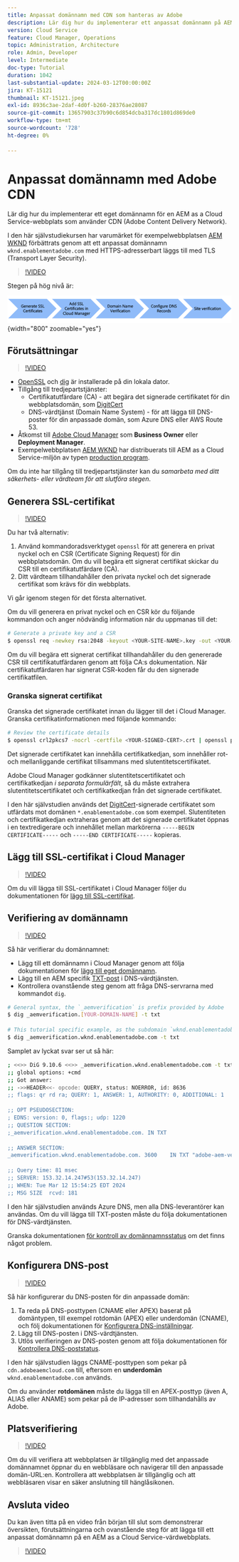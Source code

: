 ```yaml
---
title: Anpassat domännamn med CDN som hanteras av Adobe
description: Lär dig hur du implementerar ett anpassat domännamn på AEM as a Cloud Service webbplats som använder ett CDN som hanteras med Adobe.
version: Cloud Service
feature: Cloud Manager, Operations
topic: Administration, Architecture
role: Admin, Developer
level: Intermediate
doc-type: Tutorial
duration: 1042
last-substantial-update: 2024-03-12T00:00:00Z
jira: KT-15121
thumbnail: KT-15121.jpeg
exl-id: 8936c3ae-2daf-4d0f-b260-28376ae28087
source-git-commit: 13657903c37b90c6d854dcba317dc1801d869de0
workflow-type: tm+mt
source-wordcount: '728'
ht-degree: 0%

---
```


# Anpassat domännamn med Adobe CDN

Lär dig hur du implementerar ett eget domännamn för en AEM as a Cloud Service-webbplats som använder CDN (Adobe Content Delivery Network).

I den här självstudiekursen har varumärket för exempelwebbplatsen [AEM WKND](https://github.com/adobe/aem-guides-wknd) förbättrats genom att ett anpassat domännamn `wknd.enablementadobe.com` med HTTPS-adresserbart läggs till med TLS (Transport Layer Security).

>[!VIDEO](https://video.tv.adobe.com/v/3427903?quality=12&learn=on)

Stegen på hög nivå är:

![Anpassat domännamn med Adobe CDN](./assets/add-custom-domain-name-with-Adobe-CDN.png){width="800" zoomable="yes"}

## Förutsättningar

>[!VIDEO](https://video.tv.adobe.com/v/3427909?quality=12&learn=on)

- [OpenSSL](https://www.openssl.org/) och [dig](https://www.isc.org/blogs/dns-checker/) är installerade på din lokala dator.
- Tillgång till tredjepartstjänster:
   - Certifikatutfärdare (CA) - att begära det signerade certifikatet för din webbplatsdomän, som [DigitCert](https://www.digicert.com/)
   - DNS-värdtjänst (Domain Name System) - för att lägga till DNS-poster för din anpassade domän, som Azure DNS eller AWS Route 53.
- Åtkomst till [Adobe Cloud Manager](https://my.cloudmanager.adobe.com/) som **Business Owner** eller **Deployment Manager**.
- Exempelwebbplatsen [AEM WKND](https://github.com/adobe/aem-guides-wknd) har distribuerats till AEM as a Cloud Service-miljön av typen [production program](https://experienceleague.adobe.com/en/docs/experience-manager-cloud-service/content/implementing/using-cloud-manager/programs/introduction-production-programs).

Om du inte har tillgång till tredjepartstjänster kan du _samarbeta med ditt säkerhets- eller värdteam för att slutföra stegen_.

## Generera SSL-certifikat

>[!VIDEO](https://video.tv.adobe.com/v/3427908?quality=12&learn=on)

Du har två alternativ:

1. Använd kommandoradsverktyget `openssl` för att generera en privat nyckel och en CSR (Certificate Signing Request) för din webbplatsdomän. Om du vill begära ett signerat certifikat skickar du CSR till en certifikatutfärdare (CA).
1. Ditt värdteam tillhandahåller den privata nyckel och det signerade certifikat som krävs för din webbplats.

Vi går igenom stegen för det första alternativet.

Om du vill generera en privat nyckel och en CSR kör du följande kommandon och anger nödvändig information när du uppmanas till det:

```bash
# Generate a private key and a CSR
$ openssl req -newkey rsa:2048 -keyout <YOUR-SITE-NAME>.key -out <YOUR-SITE-NAME>.csr -nodes
```

Om du vill begära ett signerat certifikat tillhandahåller du den genererade CSR till certifikatutfärdaren genom att följa CA:s dokumentation. När certifikatutfärdaren har signerat CSR-koden får du den signerade certifikatfilen.

### Granska signerat certifikat

Granska det signerade certifikatet innan du lägger till det i Cloud Manager. Granska certifikatinformationen med följande kommando:

```bash
# Review the certificate details
$ openssl crl2pkcs7 -nocrl -certfile <YOUR-SIGNED-CERT>.crt | openssl pkcs7 -print_certs -noout
```

Det signerade certifikatet kan innehålla certifikatkedjan, som innehåller rot- och mellanliggande certifikat tillsammans med slutentitetscertifikatet.

Adobe Cloud Manager godkänner slutentitetscertifikatet och certifikatkedjan _i separata formulärfält_, så du måste extrahera slutentitetscertifikatet och certifikatkedjan från det signerade certifikatet.

I den här självstudien används det [DigitCert](https://www.digicert.com/)-signerade certifikatet som utfärdats mot domänen `*.enablementadobe.com` som exempel. Slutentiteten och certifikatkedjan extraheras genom att det signerade certifikatet öppnas i en textredigerare och innehållet mellan markörerna `-----BEGIN CERTIFICATE-----` och `-----END CERTIFICATE-----` kopieras.

## Lägg till SSL-certifikat i Cloud Manager

>[!VIDEO](https://video.tv.adobe.com/v/3427906?quality=12&learn=on)

Om du vill lägga till SSL-certifikatet i Cloud Manager följer du dokumentationen för [lägg till SSL-certifikat](https://experienceleague.adobe.com/en/docs/experience-manager-cloud-service/content/implementing/using-cloud-manager/manage-ssl-certificates/add-ssl-certificate).

## Verifiering av domännamn

>[!VIDEO](https://video.tv.adobe.com/v/3427905?quality=12&learn=on)

Så här verifierar du domännamnet:

- Lägg till ett domännamn i Cloud Manager genom att följa dokumentationen för [lägg till eget domännamn](https://experienceleague.adobe.com/en/docs/experience-manager-cloud-service/content/implementing/using-cloud-manager/custom-domain-names/add-custom-domain-name).
- Lägg till en AEM specifik [TXT-post](https://experienceleague.adobe.com/en/docs/experience-manager-cloud-service/content/implementing/using-cloud-manager/custom-domain-names/add-text-record) i DNS-värdtjänsten.
- Kontrollera ovanstående steg genom att fråga DNS-servrarna med kommandot `dig`.

```bash
# General syntax, the `_aemverification` is prefix provided by Adobe
$ dig _aemverification.[YOUR-DOMAIN-NAME] -t txt

# This tutorial specific example, as the subdomain `wknd.enablementadobe.com` is used
$ dig _aemverification.wknd.enablementadobe.com -t txt
```

Samplet av lyckat svar ser ut så här:

```bash
; <<>> DiG 9.10.6 <<>> _aemverification.wknd.enablementadobe.com -t txt
;; global options: +cmd
;; Got answer:
;; ->>HEADER<<- opcode: QUERY, status: NOERROR, id: 8636
;; flags: qr rd ra; QUERY: 1, ANSWER: 1, AUTHORITY: 0, ADDITIONAL: 1

;; OPT PSEUDOSECTION:
; EDNS: version: 0, flags:; udp: 1220
;; QUESTION SECTION:
;_aemverification.wknd.enablementadobe.com. IN TXT

;; ANSWER SECTION:
_aemverification.wknd.enablementadobe.com. 3600    IN TXT "adobe-aem-verification=wknd.enablementadobe.com/105881/991000/bef0e843-9280-4385-9984-357ed9a4217b"

;; Query time: 81 msec
;; SERVER: 153.32.14.247#53(153.32.14.247)
;; WHEN: Tue Mar 12 15:54:25 EDT 2024
;; MSG SIZE  rcvd: 181
```

I den här självstudien används Azure DNS, men alla DNS-leverantörer kan användas. Om du vill lägga till TXT-posten måste du följa dokumentationen för DNS-värdtjänsten.

Granska dokumentationen [för kontroll av domännamnsstatus](https://experienceleague.adobe.com/en/docs/experience-manager-cloud-service/content/implementing/using-cloud-manager/custom-domain-names/check-domain-name-status) om det finns något problem.

## Konfigurera DNS-post

>[!VIDEO](https://video.tv.adobe.com/v/3427907?quality=12&learn=on)

Så här konfigurerar du DNS-posten för din anpassade domän:

1. Ta reda på DNS-posttypen (CNAME eller APEX) baserat på domäntypen, till exempel rotdomän (APEX) eller underdomän (CNAME), och följ dokumentationen för [Konfigurera DNS-inställningar](https://experienceleague.adobe.com/en/docs/experience-manager-cloud-service/content/implementing/using-cloud-manager/custom-domain-names/configure-dns-settings).
1. Lägg till DNS-posten i DNS-värdtjänsten.
1. Utlös verifieringen av DNS-posten genom att följa dokumentationen för [Kontrollera DNS-poststatus](https://experienceleague.adobe.com/en/docs/experience-manager-cloud-service/content/implementing/using-cloud-manager/custom-domain-names/check-dns-record-status).

I den här självstudien läggs CNAME-posttypen som pekar på `cdn.adobeaemcloud.com` till, eftersom en **underdomän** `wknd.enablementadobe.com` används.

Om du använder **rotdomänen** måste du lägga till en APEX-posttyp (även A, ALIAS eller ANAME) som pekar på de IP-adresser som tillhandahålls av Adobe.

## Platsverifiering

>[!VIDEO](https://video.tv.adobe.com/v/3427904?quality=12&learn=on)

Om du vill verifiera att webbplatsen är tillgänglig med det anpassade domännamnet öppnar du en webbläsare och navigerar till den anpassade domän-URL:en. Kontrollera att webbplatsen är tillgänglig och att webbläsaren visar en säker anslutning till hänglåsikonen.

## Avsluta video

Du kan även titta på en video från början till slut som demonstrerar översikten, förutsättningarna och ovanstående steg för att lägga till ett anpassat domännamn på en AEM as a Cloud Service-värdwebbplats.

>[!VIDEO](https://video.tv.adobe.com/v/3427817?quality=12&learn=on)
